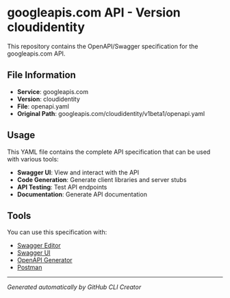 # googleapis.com API - Version cloudidentity

This repository contains the OpenAPI/Swagger specification for the googleapis.com API.

## File Information

- **Service**: googleapis.com
- **Version**: cloudidentity
- **File**: openapi.yaml
- **Original Path**: googleapis.com/cloudidentity/v1beta1/openapi.yaml

## Usage

This YAML file contains the complete API specification that can be used with various tools:

- **Swagger UI**: View and interact with the API
- **Code Generation**: Generate client libraries and server stubs
- **API Testing**: Test API endpoints
- **Documentation**: Generate API documentation

## Tools

You can use this specification with:

- [Swagger Editor](https://editor.swagger.io/)
- [Swagger UI](https://swagger.io/tools/swagger-ui/)
- [OpenAPI Generator](https://openapi-generator.tech/)
- [Postman](https://www.postman.com/)

---

*Generated automatically by GitHub CLI Creator*
